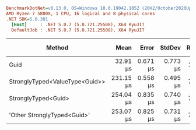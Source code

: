 ``` ini

BenchmarkDotNet=v0.13.0, OS=Windows 10.0.19042.1052 (20H2/October2020Update)
AMD Ryzen 7 5800X, 1 CPU, 16 logical and 8 physical cores
.NET SDK=5.0.301
  [Host]     : .NET 5.0.7 (5.0.721.25508), X64 RyuJIT
  DefaultJob : .NET 5.0.7 (5.0.721.25508), X64 RyuJIT


```
|                         Method |      Mean |    Error |   StdDev | Ratio | RatioSD |   Gen 0 |  Gen 1 | Gen 2 | Allocated |
|------------------------------- |----------:|---------:|---------:|------:|--------:|--------:|-------:|------:|----------:|
|                           Guid |  32.91 μs | 0.671 μs | 0.773 μs |  1.00 |    0.00 |  4.6387 | 0.9155 |     - |     76 KB |
| StronglyTyped&lt;ValueType&lt;Guid&gt;&gt; | 231.15 μs | 0.558 μs | 0.495 μs |  7.05 |    0.20 | 16.6016 | 3.1738 |     - |    272 KB |
|            StronglyTyped&lt;Guid&gt; | 254.04 μs | 0.835 μs | 0.740 μs |  7.74 |    0.24 | 12.6953 | 2.4414 |     - |    209 KB |
|    &#39;Other StronglyTyped&lt;Guid&gt;&#39; | 253.07 μs | 0.825 μs | 0.731 μs |  7.71 |    0.22 | 12.6953 | 2.4414 |     - |    209 KB |
